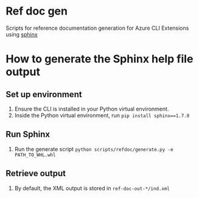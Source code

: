 # Ref doc gen #

Scripts for reference documentation generation for Azure CLI Extensions using [sphinx](http://www.sphinx-doc.org/en/master/)

# How to generate the Sphinx help file output #

## Set up environment ##

1. Ensure the CLI is installed in your Python virtual environment.
2. Inside the Python virtual environment, run `pip install sphinx==1.7.0`

## Run Sphinx ##

1. Run the generate script `python scripts/refdoc/generate.py -e PATH_TO_WHL.whl`

## Retrieve output ##

1. By default, the XML output is stored in `ref-doc-out-*/ind.xml`
